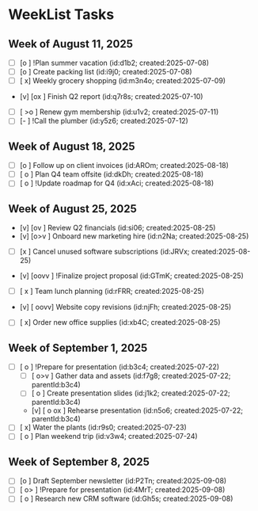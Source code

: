 # WeekList Tasks

## Week of August 11, 2025

- [ ] [o      ] !Plan summer vacation (id:d1b2; created:2025-07-08)
- [ ] [o      ] Create packing list (id:i9j0; created:2025-07-08)
- [ ] [      x] Weekly grocery shopping (id:m3n4o; created:2025-07-09)
- [v] [ox     ] Finish Q2 report (id:q7r8s; created:2025-07-10)
- [ ] [  >o   ] Renew gym membership (id:u1v2; created:2025-07-11)
- [ ] [-      ] !Call the plumber (id:y5z6; created:2025-07-12)

## Week of August 18, 2025

- [ ] [o      ] Follow up on client invoices (id:AROm; created:2025-08-18)
- [ ] [ o     ] Plan Q4 team offsite (id:dkDh; created:2025-08-18)
- [ ] [  o    ] !Update roadmap for Q4 (id:xAci; created:2025-08-18)

## Week of August 25, 2025

- [v] [ov     ] Review Q2 financials (id:si06; created:2025-08-25)
- [v] [o>v    ] Onboard new marketing hire (id:n2Na; created:2025-08-25)
- [ ] [x      ] Cancel unused software subscriptions (id:JRVx; created:2025-08-25)
- [v] [oovv   ] !Finalize project proposal (id:GTmK; created:2025-08-25)
- [ ] [   x   ] Team lunch planning (id:rFRR; created:2025-08-25)
- [v] [   oovv] Website copy revisions (id:njFh; created:2025-08-25)
- [ ] [      x] Order new office supplies (id:xb4C; created:2025-08-25)

## Week of September 1, 2025

- [ ] [  o    ] !Prepare for presentation (id:b3c4; created:2025-07-22)
  - [ ] [  o>v  ] Gather data and assets (id:f7g8; created:2025-07-22; parentId:b3c4)
  - [ ] [   o   ] Create presentation slides (id:j1k2; created:2025-07-22; parentId:b3c4)
  - [v] [ o  ox ] Rehearse presentation (id:n5o6; created:2025-07-22; parentId:b3c4)
- [ ] [      x] Water the plants (id:r9s0; created:2025-07-23)
- [ ] [ o     ] Plan weekend trip (id:v3w4; created:2025-07-24)

## Week of September 8, 2025

- [ ] [o      ] Draft September newsletter (id:P2Tn; created:2025-09-08)
- [ ] [ o>    ] !Prepare for presentation (id:4MrT; created:2025-09-08)
- [ ] [   o   ] Research new CRM software (id:Gh5s; created:2025-09-08)
